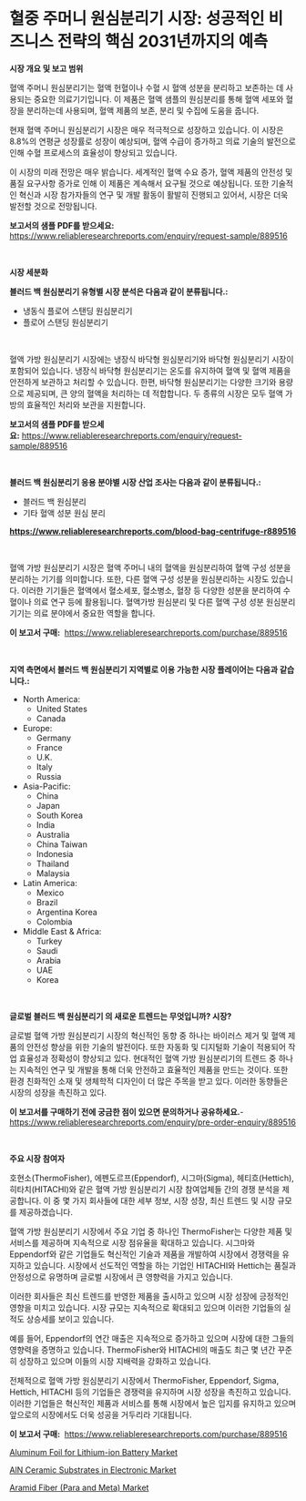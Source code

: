 <p><h1>혈중 주머니 원심분리기 시장: 성공적인 비즈니스 전략의 핵심 2031년까지의 예측</h1></p><p><strong>시장 개요 및 보고 범위</strong></p>
<p><p>혈액 주머니 원심분리기는 혈액 헌혈이나 수혈 시 혈액 성분을 분리하고 보존하는 데 사용되는 중요한 의료기기입니다. 이 제품은 혈액 샘플의 원심분리를 통해 혈액 세포와 혈장을 분리하는데 사용되며, 혈액 제품의 보존, 분리 및 수집에 도움을 줍니다.</p><p>현재 혈액 주머니 원심분리기 시장은 매우 적극적으로 성장하고 있습니다. 이 시장은 8.8%의 연평균 성장률로 성장이 예상되며, 혈액 수급이 증가하고 의료 기술의 발전으로 인해 수혈 프로세스의 효율성이 향상되고 있습니다.</p><p>이 시장의 미래 전망은 매우 밝습니다. 세계적인 혈액 수요 증가, 혈액 제품의 안전성 및 품질 요구사항 증가로 인해 이 제품은 계속해서 요구될 것으로 예상됩니다. 또한 기술적인 혁신과 시장 참가자들의 연구 및 개발 활동이 활발히 진행되고 있어서, 시장은 더욱 발전할 것으로 전망됩니다.</p></p>
<p><strong>보고서의 샘플 PDF를 받으세요:</strong> <a href="https://www.reliableresearchreports.com/enquiry/request-sample/889516">https://www.reliableresearchreports.com/enquiry/request-sample/889516</a></p>
<p>&nbsp;</p>
<p><strong>시장 세분화</strong></p>
<p><strong>블러드 백 원심분리기 유형별 시장 분석은 다음과 같이 분류됩니다.:</strong></p>
<p><ul><li>냉동식 플로어 스탠딩 원심분리기</li><li>플로어 스탠딩 원심분리기</li></ul></p>
<p>&nbsp;</p>
<p><p>혈액 가방 원심분리기 시장에는 냉장식 바닥형 원심분리기와 바닥형 원심분리기 시장이 포함되어 있습니다. 냉장식 바닥형 원심분리기는 온도를 유지하여 혈액 및 혈액 제품을 안전하게 보관하고 처리할 수 있습니다. 한편, 바닥형 원심분리기는 다양한 크기와 용량으로 제공되며, 큰 양의 혈액을 처리하는 데 적합합니다. 두 종류의 시장은 모두 혈액 가방의 효율적인 처리와 보관을 지원합니다.</p></p>
<p><strong>보고서의 샘플 PDF를 받으세요:</strong>&nbsp;<a href="https://www.reliableresearchreports.com/enquiry/request-sample/889516">https://www.reliableresearchreports.com/enquiry/request-sample/889516</a></p>
<p>&nbsp;</p>
<p><strong> 블러드 백 원심분리기 응용 분야별 시장 산업 조사는 다음과 같이 분류됩니다.:</strong></p>
<p><ul><li>블러드 백 원심분리</li><li>기타 혈액 성분 원심 분리</li></ul></p>
<p><strong><a href="https://www.reliableresearchreports.com/blood-bag-centrifuge-r889516">https://www.reliableresearchreports.com/blood-bag-centrifuge-r889516</a></strong></p>
<p>&nbsp;</p>
<p><p>혈액 가방 원심분리기 시장은 혈액 주머니 내의 혈액을 원심분리하여 혈액 구성 성분을 분리하는 기기를 의미합니다. 또한, 다른 혈액 구성 성분을 원심분리하는 시장도 있습니다. 이러한 기기들은 혈액에서 혈소세포, 혈소병소, 혈장 등 다양한 성분을 분리하여 수혈이나 의료 연구 등에 활용됩니다. 혈액가방 원심분리 및 다른 혈액 구성 성분 원심분리 기기는 의료 분야에서 중요한 역할을 합니다.</p></p>
<p><strong>이 보고서 구매:</strong>&nbsp; <a href="https://www.reliableresearchreports.com/purchase/889516">https://www.reliableresearchreports.com/purchase/889516</a></p>
<p>&nbsp;</p>
<p><strong>지역 측면에서 블러드 백 원심분리기 지역별로 이용 가능한 시장 플레이어는 다음과 같습니다.:</strong></p>
<p><ul>
    <li>
        North America:
        <ul>
            <li>United States</li>
            <li>Canada</li>
        </ul>
    </li>
    <li>
        Europe:
        <ul>
            <li>Germany</li>
            <li>France</li>
            <li>U.K.</li>
            <li>Italy</li>
            <li>Russia</li>
        </ul>
    </li>
    <li>
        Asia-Pacific:
        <ul>
            <li>China</li>
            <li>Japan</li>
            <li>South Korea</li>
            <li>India</li>
            <li>Australia</li>
            <li>China Taiwan</li>
            <li>Indonesia</li>
            <li>Thailand</li>
            <li>Malaysia</li>
        </ul>
    </li>
    <li>
        Latin America:
        <ul>
            <li>Mexico</li>
            <li>Brazil</li>
            <li>Argentina Korea</li>
            <li>Colombia</li>
        </ul>
    </li>
    <li>
        Middle East & Africa:
        <ul>
            <li>Turkey</li>
            <li>Saudi</li>
            <li>Arabia</li>
            <li>UAE</li>
            <li>Korea</li>
        </ul>
    </li>
    </ul></p>
<p>&nbsp;</p>
<p><strong>글로벌 블러드 백 원심분리기 의 새로운 트렌드는 무엇입니까? 시장?</strong></p>
<p><p>글로벌 혈액 가방 원심분리기 시장의 혁신적인 동향 중 하나는 바이러스 제거 및 혈액 제품의 안전성 향상을 위한 기술의 발전이다. 또한 자동화 및 디지털화 기술이 적용되어 작업 효율성과 정확성이 향상되고 있다. 현대적인 혈액 가방 원심분리기의 트렌드 중 하나는 지속적인 연구 및 개발을 통해 더욱 안전하고 효율적인 제품을 만드는 것이다. 또한 환경 친화적인 소재 및 생체학적 디자인이 더 많은 주목을 받고 있다. 이러한 동향들은 시장의 성장을 촉진하고 있다.</p></p>
<p><strong>이 보고서를 구매하기 전에 궁금한 점이 있으면 문의하거나 공유하세요.</strong>- <a href="https://www.reliableresearchreports.com/enquiry/pre-order-enquiry/889516">https://www.reliableresearchreports.com/enquiry/pre-order-enquiry/889516</a></p>
<p>&nbsp;</p>
<p><strong>주요 시장 참여자</strong></p>
<p><p>호현소(ThermoFisher), 에펜도르프(Eppendorf), 시그마(Sigma), 헤티흐(Hettich), 히타치(HITACHI)와 같은 혈액 가방 원심분리기 시장 참여업체들 간의 경쟁 분석을 제공합니다. 이 중 몇 가지 회사들에 대한 세부 정보, 시장 성장, 최신 트렌드 및 시장 규모를 제공하겠습니다.</p><p>혈액 가방 원심분리기 시장에서 주요 기업 중 하나인 ThermoFisher는 다양한 제품 및 서비스를 제공하며 지속적으로 시장 점유율을 확대하고 있습니다. 시그마와 Eppendorf와 같은 기업들도 혁신적인 기술과 제품을 개발하여 시장에서 경쟁력을 유지하고 있습니다. 시장에서 선도적인 역할을 하는 기업인 HITACHI와 Hettich는 품질과 안정성으로 유명하며 글로벌 시장에서 큰 영향력을 가지고 있습니다.</p><p>이러한 회사들은 최신 트렌드를 반영한 제품을 출시하고 있으며 시장 성장에 긍정적인 영향을 미치고 있습니다. 시장 규모는 지속적으로 확대되고 있으며 이러한 기업들의 실적도 상승세를 보이고 있습니다.</p><p>예를 들어, Eppendorf의 연간 매출은 지속적으로 증가하고 있으며 시장에 대한 그들의 영향력을 증명하고 있습니다. ThermoFisher와 HITACHI의 매출도 최근 몇 년간 꾸준히 성장하고 있으며 이들의 시장 지배력을 강화하고 있습니다.</p><p>전체적으로 혈액 가방 원심분리기 시장에서 ThermoFisher, Eppendorf, Sigma, Hettich, HITACHI 등의 기업들은 경쟁력을 유지하며 시장 성장을 촉진하고 있습니다. 이러한 기업들은 혁신적인 제품과 서비스를 통해 시장에서 높은 입지를 유지하고 있으며 앞으로의 시장에서도 더욱 성공을 거두리라 기대됩니다.</p></p>
<p><strong>이 보고서 구매:</strong>&nbsp;&nbsp;<a href="https://www.reliableresearchreports.com/purchase/889516">https://www.reliableresearchreports.com/purchase/889516</a></p>
<p><p><a href="https://www.linkedin.com/pulse/aluminum-foil-lithium-ion-battery-market-size-trends-complete-cxx6e?trackingId=YeQ11faXe%2BqpzFrDy55jEA%3D%3D">Aluminum Foil for Lithium-ion Battery Market</a></p><p><a href="https://www.linkedin.com/pulse/aln-ceramic-substrates-electronic-market-size-reveals-best-80bke?trackingId=%2BH4MhI5ZJlJ38jd190lTdw%3D%3D">AlN Ceramic Substrates in Electronic Market</a></p><p><a href="https://www.linkedin.com/pulse/aramid-fiber-para-meta-market-size-outlook-forecast-2024-7l9me?trackingId=p%2BloFiehPfFfa0X%2BACGjQQ%3D%3D">Aramid Fiber (Para and Meta) Market</a></p></p>